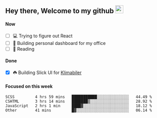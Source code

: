 ## Hey there, Welcome to my github <img src="https://media.giphy.com/media/hvRJCLFzcasrR4ia7z/giphy.gif" width="25px">

#### Now
- [ ] 💻 Trying to figure out React
- [ ] 🚀 Building personal dashboard for my office
- [ ] 📕 Reading

#### Done
- [x] ☘️ Building Slick UI for [Klimabiler](https://klimabiler.dk)
 
 #### Focused on this week
<!--START_SECTION:waka-->

```text
SCSS         4 hrs 59 mins   ███████████░░░░░░░░░░░░░░   44.49 %
CSHTML       3 hrs 14 mins   ███████▒░░░░░░░░░░░░░░░░░   28.92 %
JavaScript   2 hrs 1 min     ████▓░░░░░░░░░░░░░░░░░░░░   18.12 %
Other        41 mins         █▓░░░░░░░░░░░░░░░░░░░░░░░   06.14 %
```

<!--END_SECTION:waka-->

